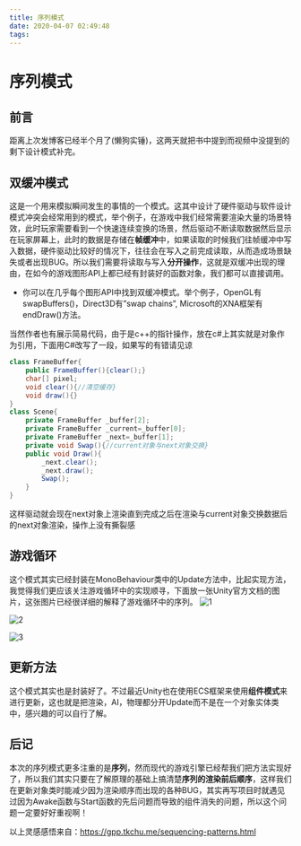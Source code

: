 ```yaml
---
title: 序列模式
date: 2020-04-07 02:49:48
tags:
---
```


# 序列模式
## 前言
距离上次发博客已经半个月了(懒狗实锤)，这两天就把书中提到而视频中没提到的剩下设计模式补完。
<!--more-->
## 双缓冲模式
这是一个用来模拟瞬间发生的事情的一个模式。这其中设计了硬件驱动与软件设计模式冲突会经常用到的模式，举个例子，在游戏中我们经常需要渲染大量的场景特效，此时玩家需要看到一个快速连续变换的场景，然后驱动不断读取数据然后显示在玩家屏幕上，此时的数据是存储在**帧缓冲**中，如果读取的时候我们往帧缓冲中写入数据，硬件驱动比较好的情况下，往往会在写入之前完成读取，从而造成场景缺失或者出现BUG。所以我们需要将读取与写入**分开操作**，这就是双缓冲出现的理由，在如今的游戏图形API上都已经有封装好的函数对象，我们都可以直接调用。

- 你可以在几乎每个图形API中找到双缓冲模式。举个例子，OpenGL有swapBuffers()，Direct3D有”swap chains”, Microsoft的XNA框架有endDraw()方法。

当然作者也有展示简易代码，由于是c++的指针操作，放在c#上其实就是对象作为引用，下面用C#改写了一段，如果写的有错请见谅
```c#
class FrameBuffer{
	public FrameBuffer(){clear();}
	char[] pixel;
	void clear(){//清空缓存}
	void draw(){}
}
class Scene{
	private FrameBuffer _buffer[2];
	private FrameBuffer _current=_buffer[0];
	private FrameBuffer _next=_buffer[1];
	private void Swap(){//current对象与next对象交换}
	public void Draw(){
		_next.clear();
		_next.draw();
		Swap();
	}
}
```
这样驱动就会现在next对象上渲染直到完成之后在渲染与current对象交换数据后的next对象渲染，操作上没有撕裂感

## 游戏循环
这个模式其实已经封装在MonoBehaviour类中的Update方法中，比起实现方法，我觉得我们更应该关注游戏循环中的实现顺寻，下面放一张Unity官方文档的图片，这张图片已经很详细的解释了游戏循环中的序列。
![1](D:\HexoBlog\source\_posts\序列模式\1.png)

![2](D:\HexoBlog\source\_posts\序列模式\2.png)

![3](D:\HexoBlog\source\_posts\序列模式\3.png)




## 更新方法
这个模式其实也是封装好了。不过最近Unity也在使用ECS框架来使用**组件模式**来进行更新，这也就是把渲染，AI，物理都分开Update而不是在一个对象实体类中，感兴趣的可以自行了解。

## 后记
本次的序列模式更多注重的是**序列**，然而现代的游戏引擎已经帮我们把方法实现好了，所以我们其实只要在了解原理的基础上搞清楚**序列的渲染前后顺序**，这样我们在更新对象类时能减少因为渲染顺序而出现的各种BUG，其实再写项目时就遇见过因为Awake函数与Start函数的先后问题而导致的组件消失的问题，所以这个问题一定要好好重视啊！

以上灵感感悟来自：<https://gpp.tkchu.me/sequencing-patterns.html>

